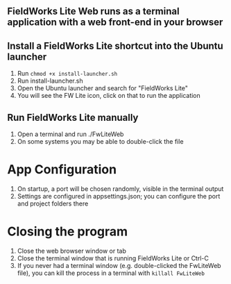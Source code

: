 ## FieldWorks Lite Web runs as a terminal application with a web front-end in your browser

## Install a FieldWorks Lite shortcut into the Ubuntu launcher

1. Run `chmod +x install-launcher.sh`
2. Run install-launcher.sh
3. Open the Ubuntu launcher and search for "FieldWorks Lite"
4. You will see the FW Lite icon, click on that to run the application

## Run FieldWorks Lite manually
1. Open a terminal and run ./FwLiteWeb
2. On some systems you may be able to double-click the file

# App Configuration
1. On startup, a port will be chosen randomly, visible in the terminal output
2. Settings are configured in appsettings.json; you can configure the port and project folders there

# Closing the program
1. Close the web browser window or tab
2. Close the terminal window that is running FieldWorks Lite or Ctrl-C
3. If you never had a terminal window (e.g. double-clicked the FwLiteWeb file), you can kill the process in a terminal with `killall FwLiteWeb`
